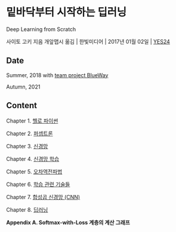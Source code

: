 # 밑바닥부터 시작하는 딥러닝

Deep Learning from Scratch

사이토 고키 지음 개앞맵시 옮김 | 한빛미디어 | 2017년 01월 02일 | [YES24](http://www.yes24.com/Product/Goods/34970929)

## Date

Summer, 2018 with [team project BlueWay](https://github.com/BlueWay-KU/Study)

Autumn, 2021

## Content

Chapter 1. [헬로 파이썬](C01_Hello_Python.md)

Chapter 2. [퍼셉트론](C02_Perceptron.md)

Chapter 3. [신경망](C03_Neural_Network.md)

Chapter 4. [신경망 학습](C04_Training_Network.md)

Chapter 5. [오차역전파법](C05_Backpropagation.md)

Chapter 6. [학습 관련 기술들](C06_Training_Techniques.md)

Chapter 7. [합성곱 신경망 (CNN)](C07_CNN.md)

Chapter 8. [딥러닝](C08_Deep_Learning.md)

**Appendix A. Softmax-with-Loss 계층의 계산 그래프**
